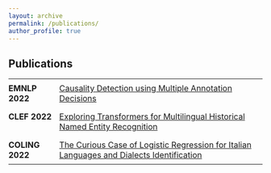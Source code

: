 ```yaml
---
layout: archive
permalink: /publications/
author_profile: true
---
```


<!-- {% if author.googlescholar %}
  You can also find my articles on <u><a href="{{author.googlescholar}}">my Google Scholar profile</a>.</u>
{% endif %} -->

## Publications

<style>
.pub-table {
  width: 100%;
  border-collapse: collapse;
}
.pub-table td {
  border: none;
  padding: 8px 0;
  vertical-align: top;
}
.pub-table td:first-child {
  width: 20%;
  font-weight: bold;
}
</style>

<div class="publications">
<table class="pub-table">
<tbody>
<tr>
<td>EMNLP 2022</td>
<td><a href="https://aclanthology.org/2022.case-1.11.pdf">Causality Detection using Multiple Annotation Decisions</a></td>
</tr>

<tr>
<td>CLEF 2022</td>
<td><a href="https://ceur-ws.org/Vol-3180/paper-86.pdf">Exploring Transformers for Multilingual Historical Named Entity Recognition</a></td>
</tr>

<tr>
<td>COLING 2022</td>
<td><a href="https://aclanthology.org/2022.vardial-1.10.pdf">The Curious Case of Logistic Regression for Italian Languages and Dialects Identification</a></td>
</tr>
</tbody>
</table>
</div>

<!-- {% include base_path %}

{% for post in site.publications reversed %}
  {% include archive-single.html %}
{% endfor %} -->

